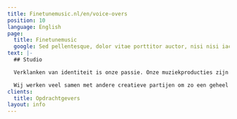 ```yaml
---
title: Finetunemusic.nl/en/voice-overs
position: 10
language: English
page:
  title: Finetunemusic
  google: Sed pellentesque, dolor vitae porttitor auctor, nisi nisi iaculis nisi, vel maximus odio massa quis ante.
text: |-
  ## Studio

  Verklanken van identiteit is onze passie. Onze muziekproducties zijn maatwerk voor uiteenlopende projecten. Van radio- en tv-commercials tot filmmuziek, van interactief sound design voor games tot theatervoorstellingen. We houden van de verbazing van klanten die ontdekken dat muziek het imago van een bedrijf of product hoorbaar kan maken.

  Wij werken veel samen met andere creatieve partijen om zo een geheel te creëren waarin het visuele en het auditieve elkaar versterken. We werkten onder andere met G2KxPIT, Sensu, N=5, Most Original Soundtracks, Talents for Brands, Club Guy and Roni, De Noorderlingen, Theater Young Ones en Sword GC.
clients:
  title: Opdrachtgevers
layout: info
---
```

